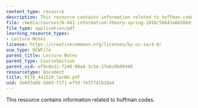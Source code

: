 ```yaml
---
content_type: resource
description: This resource contains information related to huffman codes.
file: /media/courses/6-441-information-theory-spring-2010/5b643a665669f1f1ef5d7e3ff41b18a4_MIT6_441S10_lec06.pdf
file_type: application/pdf
learning_resource_types:
- Lecture Notes
license: https://creativecommons.org/licenses/by-nc-sa/4.0/
ocw_type: OCWFile
parent_title: Lecture Notes
parent_type: CourseSection
parent_uid: ef9c0e21-7240-00a4-2c5e-2febc0b09448
resourcetype: Document
title: MIT6_441S10_lec06.pdf
uid: 5b643a66-5669-f1f1-ef5d-7e3ff41b18a4
---
```

This resource contains information related to huffman codes.